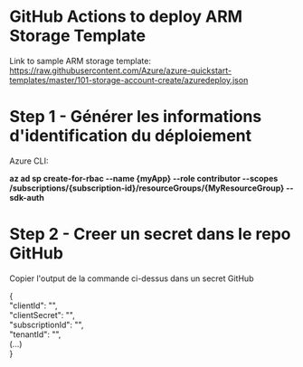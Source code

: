 # GitHub Actions to deploy ARM Storage Template

Link to sample ARM storage template: https://raw.githubusercontent.com/Azure/azure-quickstart-templates/master/101-storage-account-create/azuredeploy.json

# Step 1 - Générer les informations d'identification du déploiement

Azure CLI: 

<b>az ad sp create-for-rbac --name {myApp} --role contributor --scopes /subscriptions/{subscription-id}/resourceGroups/{MyResourceGroup} --sdk-auth</b>

# Step 2 - Creer un secret dans le repo GitHub

Copier l'output de la commande ci-dessus dans un secret GitHub

{<br>
  "clientId": "<GUID>",<br>
  "clientSecret": "<GUID>",<br>
  "subscriptionId": "<GUID>",<br>
  "tenantId": "<GUID>",<br>
  (...)<br>
}<br>




